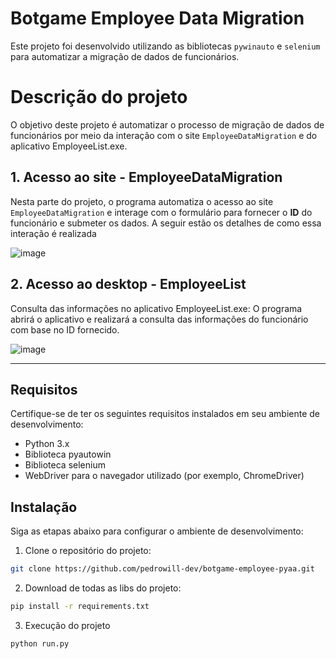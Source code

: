 # Botgame Employee Data Migration


Este projeto foi desenvolvido utilizando as bibliotecas `pywinauto` e `selenium` para automatizar a migração de dados de funcionários.


<h1> Descrição do projeto</h1>

O objetivo deste projeto é automatizar o processo de migração de dados de funcionários por meio da interação com o site `EmployeeDataMigration` e do aplicativo EmployeeList.exe.


<h2> 1. Acesso ao site - EmployeeDataMigration</h2>

Nesta parte do projeto, o programa automatiza o acesso ao site `EmployeeDataMigration` e interage com o formulário para fornecer o <b>ID</b> do funcionário e submeter os dados. A seguir estão os detalhes de como essa interação é realizada<br>


![image](https://github.com/pedrowill-dev/botgame-employee-pyaa/assets/110316192/e4aaa268-6e8a-4656-9b03-b434b02240c9)


<h2>2. Acesso ao desktop - EmployeeList</h2>
<p></p>Consulta das informações no aplicativo EmployeeList.exe: O programa abrirá o aplicativo e realizará a consulta das informações do funcionário com base no ID fornecido.</p>

![image](https://github.com/pedrowill-dev/botgame-employee-pyaa/assets/110316192/472e94b3-f909-4ca4-9f65-4dc786fe4006)

<hr>

<h2>Requisitos</h2>

Certifique-se de ter os seguintes requisitos instalados em seu ambiente de desenvolvimento:

- Python 3.x
- Biblioteca pyautowin
- Biblioteca selenium
- WebDriver para o navegador utilizado (por exemplo, ChromeDriver)


<h2> Instalação </h2>
<p></p>Siga as etapas abaixo para configurar o ambiente de desenvolvimento:</p>

1. Clone o repositório do projeto:
   
````bash
git clone https://github.com/pedrowill-dev/botgame-employee-pyaa.git
````

2. Download de todas as libs do projeto:

````bash
pip install -r requirements.txt
````

3. Execução do projeto

````bash
python run.py
````



